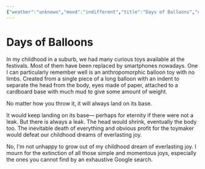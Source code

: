 ```yaml
---
{"weather":"unknown","mood":"indifferent","title":"Days of Balloons","updated":"2022-12-14T16:36:00+06:00","latitude":23.79162637,"longitude":90.40629343,"altitude":-44.1528,"tags":["life","childhood","mono-no-aware"],"created":"2021-12-22T16:09:00+06:00","dg-publish":true,"dg-path":"Journal/Days of Balloons.md","permalink":"/journal/days-of-balloons/","dgPassFrontmatter":true}
---
```


# Days of Balloons

In my childhood in a suburb, we had many curious toys available at the festivals. Most of them have been replaced by smartphones nowadays. One I can particularly remember well is an anthropomorphic balloon toy with no limbs. Created from a single piece of a long balloon with an indent to separate the head from the body, eyes made of paper, attached to a cardboard base with much mud to give some amount of weight.

No matter how you throw it, it will always land on its base.

It would keep landing on its base— perhaps for eternity if there were not a leak. But there is always a leak. The head would shrink, eventually the body too. The inevitable death of everything and obvious profit for the toymaker would defeat our childhood dreams of everlasting joy.

No, I'm not unhappy to grow out of my childhood dream of everlasting joy. I mourn for the extinction of all those simple and momentous joys, especially the ones you cannot find by an exhaustive Google search.